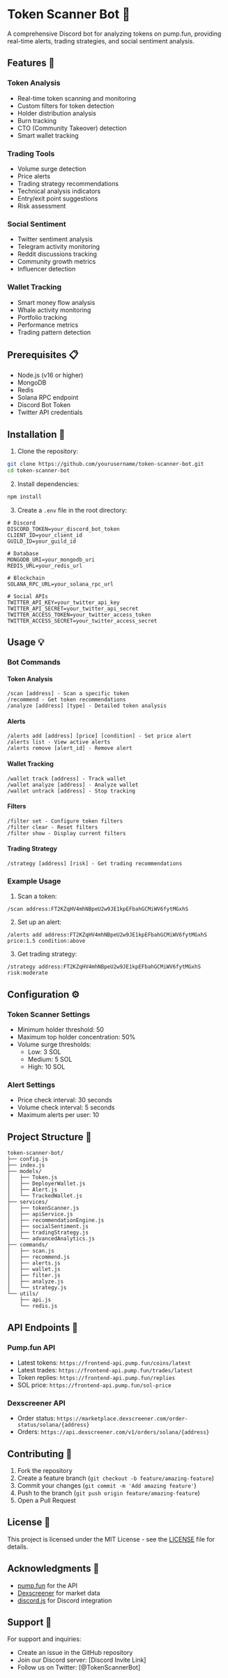 # Token Scanner Bot 🤖

A comprehensive Discord bot for analyzing tokens on pump.fun, providing real-time alerts, trading strategies, and social sentiment analysis.

## Features 🌟

### Token Analysis
- Real-time token scanning and monitoring
- Custom filters for token detection
- Holder distribution analysis
- Burn tracking
- CTO (Community Takeover) detection
- Smart wallet tracking

### Trading Tools
- Volume surge detection
- Price alerts
- Trading strategy recommendations
- Technical analysis indicators
- Entry/exit point suggestions
- Risk assessment

### Social Sentiment
- Twitter sentiment analysis
- Telegram activity monitoring
- Reddit discussions tracking
- Community growth metrics
- Influencer detection

### Wallet Tracking
- Smart money flow analysis
- Whale activity monitoring
- Portfolio tracking
- Performance metrics
- Trading pattern detection

## Prerequisites 📋

- Node.js (v16 or higher)
- MongoDB
- Redis
- Solana RPC endpoint
- Discord Bot Token
- Twitter API credentials

## Installation 🚀

1. Clone the repository:
```bash
git clone https://github.com/yourusername/token-scanner-bot.git
cd token-scanner-bot
```

2. Install dependencies:
```bash
npm install
```

3. Create a `.env` file in the root directory:
```env
# Discord
DISCORD_TOKEN=your_discord_bot_token
CLIENT_ID=your_client_id
GUILD_ID=your_guild_id

# Database
MONGODB_URI=your_mongodb_uri
REDIS_URL=your_redis_url

# Blockchain
SOLANA_RPC_URL=your_solana_rpc_url

# Social APIs
TWITTER_API_KEY=your_twitter_api_key
TWITTER_API_SECRET=your_twitter_api_secret
TWITTER_ACCESS_TOKEN=your_twitter_access_token
TWITTER_ACCESS_SECRET=your_twitter_access_secret
```

## Usage 💡

### Bot Commands

#### Token Analysis
```
/scan [address] - Scan a specific token
/recommend - Get token recommendations
/analyze [address] [type] - Detailed token analysis
```

#### Alerts
```
/alerts add [address] [price] [condition] - Set price alert
/alerts list - View active alerts
/alerts remove [alert_id] - Remove alert
```

#### Wallet Tracking
```
/wallet track [address] - Track wallet
/wallet analyze [address] - Analyze wallet
/wallet untrack [address] - Stop tracking
```

#### Filters
```
/filter set - Configure token filters
/filter clear - Reset filters
/filter show - Display current filters
```

#### Trading Strategy
```
/strategy [address] [risk] - Get trading recommendations
```

### Example Usage

1. Scan a token:
```
/scan address:FT2KZqHV4mhNBpeU2w9JE1kpEFbahGCMiWV6fytMGxhS
```

2. Set up an alert:
```
/alerts add address:FT2KZqHV4mhNBpeU2w9JE1kpEFbahGCMiWV6fytMGxhS price:1.5 condition:above
```

3. Get trading strategy:
```
/strategy address:FT2KZqHV4mhNBpeU2w9JE1kpEFbahGCMiWV6fytMGxhS risk:moderate
```

## Configuration ⚙️

### Token Scanner Settings
- Minimum holder threshold: 50
- Maximum top holder concentration: 50%
- Volume surge thresholds:
  - Low: 3 SOL
  - Medium: 5 SOL
  - High: 10 SOL

### Alert Settings
- Price check interval: 30 seconds
- Volume check interval: 5 seconds
- Maximum alerts per user: 10

## Project Structure 📁

```
token-scanner-bot/
├── config.js
├── index.js
├── models/
│   ├── Token.js
│   ├── DeployerWallet.js
│   ├── Alert.js
│   └── TrackedWallet.js
├── services/
│   ├── tokenScanner.js
│   ├── apiService.js
│   ├── recommendationEngine.js
│   ├── socialSentiment.js
│   ├── tradingStrategy.js
│   └── advancedAnalytics.js
├── commands/
│   ├── scan.js
│   ├── recommend.js
│   ├── alerts.js
│   ├── wallet.js
│   ├── filter.js
│   ├── analyze.js
│   └── strategy.js
└── utils/
    ├── api.js
    └── redis.js
```

## API Endpoints 🔗

### Pump.fun API
- Latest tokens: `https://frontend-api.pump.fun/coins/latest`
- Latest trades: `https://frontend-api.pump.fun/trades/latest`
- Token replies: `https://frontend-api.pump.fun/replies`
- SOL price: `https://frontend-api.pump.fun/sol-price`

### Dexscreener API
- Order status: `https://marketplace.dexscreener.com/order-status/solana/{address}`
- Orders: `https://api.dexscreener.com/v1/orders/solana/{address}`

## Contributing 🤝

1. Fork the repository
2. Create a feature branch (`git checkout -b feature/amazing-feature`)
3. Commit your changes (`git commit -m 'Add amazing feature'`)
4. Push to the branch (`git push origin feature/amazing-feature`)
5. Open a Pull Request

## License 📄

This project is licensed under the MIT License - see the [LICENSE](LICENSE) file for details.

## Acknowledgments 👏

- [pump.fun](https://pump.fun) for the API
- [Dexscreener](https://dexscreener.com) for market data
- [discord.js](https://discord.js.org) for Discord integration

## Support 💬

For support and inquiries:
- Create an issue in the GitHub repository
- Join our Discord server: [Discord Invite Link]
- Follow us on Twitter: [@TokenScannerBot]